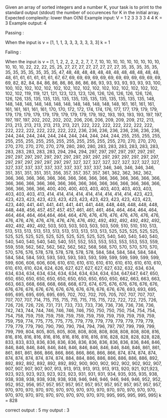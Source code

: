 Given an array of sorted integers and a number K, your task is to print to the standard output (stdout) the number of occurences for K in the initial array.
Expected complexity: lower than O(N)
Example input:
V = 1 2 3 3 3 3 4 4
K = 3
Example output:
4


Passing :

When the input is
v = [1, 1, 1, 3, 3, 3, 3, 3, 3, 3]
k = 1

Failing :

When the input is
v = [1, 1, 2, 2, 2, 2, 2, 7, 7, 7, 10, 10, 10, 10, 10, 10, 10, 10, 10, 10, 10, 10, 22, 22, 22, 25, 25, 27, 27, 27, 27, 27, 27, 27, 27, 35, 35, 35, 35, 35, 35, 35, 35, 35, 35, 35, 35, 47, 48, 48, 48, 48, 48, 48, 48, 48, 48, 48, 48, 48, 48, 61, 61, 61, 61, 61, 61, 67, 67, 69, 69, 69, 69, 69, 69, 69, 69, 69, 69, 69, 69, 69, 82, 82, 84, 84, 86, 86, 86, 86, 86, 86, 86, 93, 93, 93, 93, 93, 93, 93, 100, 100, 102, 102, 102, 102, 102, 102, 102, 102, 102, 102, 102, 102, 102, 102, 102, 102, 102, 119, 119, 121, 121, 123, 123, 123, 126, 126, 126, 126, 126, 126, 126, 126, 126, 135, 135, 135, 135, 135, 135, 135, 135, 135, 135, 135, 135, 135, 148, 148, 148, 148, 148, 148, 148, 148, 148, 148, 148, 148, 148, 161, 161, 161, 161, 161, 161, 161, 161, 161, 170, 170, 172, 172, 174, 174, 176, 177, 177, 179, 179, 179, 179, 179, 179, 179, 179, 179, 179, 179, 179, 179, 192, 193, 193, 193, 193, 197, 197, 197, 197, 197, 202, 202, 202, 202, 206, 206, 206, 209, 209, 209, 212, 213, 213, 213, 213, 213, 213, 213, 213, 221, 222, 222, 222, 222, 222, 222, 222, 222, 222, 222, 222, 222, 222, 222, 236, 236, 236, 236, 236, 236, 236, 236, 244, 244, 244, 244, 244, 244, 244, 244, 244, 244, 244, 255, 255, 255, 255, 255, 255, 255, 255, 255, 255, 255, 255, 255, 255, 255, 270, 270, 270, 270, 270, 270, 270, 270, 270, 279, 280, 280, 280, 283, 283, 283, 283, 283, 283, 283, 283, 283, 283, 283, 294, 294, 294, 297, 297, 297, 297, 297, 297, 297, 297, 297, 297, 297, 297, 297, 297, 297, 297, 297, 297, 297, 297, 297, 297, 297, 297, 297, 297, 297, 297, 297, 297, 327, 327, 327, 327, 327, 327, 327, 327, 327, 327, 337, 337, 337, 337, 337, 337, 337, 337, 337, 346, 346, 346, 346, 346, 351, 351, 351, 351, 351, 356, 357, 357, 357, 357, 361, 362, 362, 362, 362, 366, 366, 366, 366, 366, 366, 366, 366, 366, 366, 366, 366, 366, 366, 366, 366, 366, 366, 366, 366, 366, 366, 366, 366, 366, 366, 366, 366, 366, 366, 366, 366, 366, 366, 400, 400, 400, 403, 403, 403, 403, 403, 403, 403, 403, 403, 403, 413, 414, 414, 414, 414, 414, 414, 414, 414, 414, 423, 423, 423, 423, 423, 423, 423, 423, 423, 423, 423, 423, 423, 423, 423, 423, 423, 440, 441, 441, 441, 441, 441, 441, 441, 448, 448, 448, 448, 448, 448, 448, 448, 456, 457, 457, 457, 457, 461, 461, 461, 464, 464, 464, 464, 464, 464, 464, 464, 464,464, 464, 464, 476, 476, 476, 476, 476, 476, 476, 476, 476, 476, 476, 476, 476, 476, 476, 476, 492, 492, 492, 492, 492, 492, 492, 492, 492, 492, 492, 503, 503, 503, 503, 503, 503, 509, 510, 510, 510, 513, 513, 513, 513, 513, 513, 513, 513, 513, 513, 513, 513, 525, 525, 525, 525, 525, 525, 525, 525, 525, 525, 525, 525, 525, 525, 525, 540, 540, 540, 540, 540, 540, 540, 540, 540, 540, 540, 551, 552, 553, 553, 553, 553, 553, 553, 559, 559, 559, 562, 562, 562, 562, 562, 562, 568, 568, 570, 570, 570, 570, 570, 570, 576, 576, 578, 578, 578, 578, 578, 578, 584, 584, 584, 584, 584, 584, 584, 584, 584, 593, 593, 593, 593, 593, 593, 599, 599, 599, 599, 599, 599, 599, 606, 606, 606, 606, 610, 610, 610, 610, 610, 610, 610, 610, 610, 610, 610, 610, 610, 610, 624, 624, 626, 627, 627, 627, 627, 627, 632, 632, 634, 634, 634, 634, 634, 634, 634, 634, 634, 634, 634, 634, 634, 647,647, 647, 650, 650, 650, 650, 650, 650, 650, 650, 650, 650, 650, 650, 662, 663, 663, 663, 663, 663, 668, 668, 668, 668, 668, 673, 674, 675, 676, 676, 676, 676, 676, 676, 676, 676, 676, 676, 676, 676, 676, 676, 676, 676, 676, 693, 693, 695, 695, 695, 695, 695, 695, 695, 702, 702, 702, 705, 705, 707, 707, 707, 707, 707, 707, 707, 714, 715, 715, 715, 715, 715, 715, 715, 722, 722, 722, 725, 726, 726, 726, 726, 726, 731, 731, 733, 733, 733, 736, 736, 736, 736, 736, 736, 742, 743, 744, 744, 746, 746, 746, 746, 750, 750, 750, 750, 754, 754, 754, 754, 758, 759, 759, 759, 759, 759, 759, 759, 759, 759, 759, 759, 759, 759, 759, 759, 774, 775, 775, 775, 775, 779, 779, 779, 779, 779, 779, 779, 779, 779, 779, 779, 790, 790, 790, 790, 794, 794, 796, 797, 797, 799, 799, 799, 799, 799, 804, 805, 805, 805, 808, 808, 808, 808, 808, 808, 808, 808, 816, 816, 816, 816, 816, 816, 816, 816, 816, 816, 816, 816, 828, 828, 828, 828, 828, 833, 833, 833, 836, 836, 836, 836, 836, 836, 836, 836, 836, 836, 846, 846, 846, 846, 846, 846, 846, 846, 846, 846, 846, 846, 846, 846, 846, 861, 861, 861, 861, 861, 866, 866, 866, 866, 866, 866, 866, 866, 874, 874, 874, 874, 874, 874, 874, 874, 874, 874, 884, 884, 886, 886, 886, 886, 886, 886, 892, 892, 892, 892, 892, 892, 892, 892, 900, 900, 902, 902, 902, 902, 902, 907, 907, 907, 907, 907, 907, 913, 913, 913, 913, 913, 913, 913, 920, 921, 921,923, 923, 923, 923, 923, 923, 923, 923, 931, 931, 931, 934, 935, 935, 935, 938, 938, 938, 938, 938, 938, 938, 938, 946, 946, 946, 946, 946, 946, 952, 952, 952, 952, 956, 957, 957, 957, 957, 957, 957, 957, 957, 957, 957, 957, 957, 957, 970, 970, 970, 970, 970, 970, 970, 970, 970, 970, 970, 970, 970, 970, 970, 970, 970, 970, 970, 970, 970, 970, 970, 970, 970, 995, 995, 995, 995, 995]
k = 828

correct output : 5
my output : 3
